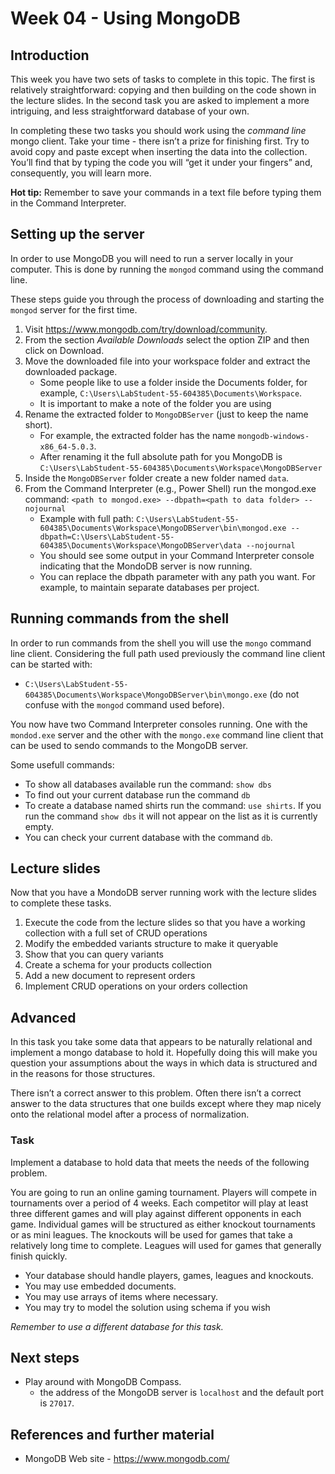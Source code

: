 # Week 04 - Using MongoDB

## Introduction

This week you have two sets of tasks to complete in this topic. The first is relatively straightforward: copying and then building on the code shown in the lecture slides. In the second task you are asked to implement a more intriguing, and less straightforward database of your own.

In completing these two tasks you should work using the *command line* mongo client. Take your time - there isn’t a prize for finishing first. Try to avoid copy and paste except when inserting the data into the collection. You’ll find that by typing the code you will “get it under your fingers” and, consequently, you will learn more.

**Hot tip:** Remember to save your commands in a text file before typing them in the Command Interpreter.

## Setting up the server

In order to use MongoDB you will need to run a server locally in your computer. This is done by running the `mongod` command using the command line.

These steps guide you through the process of downloading and starting the `mongod` server for the first time.

1. Visit <https://www.mongodb.com/try/download/community>.
2. From the section *Available Downloads* select the option ZIP and then click on Download.
3. Move the downloaded file into your workspace folder and extract the downloaded package.
    - Some people like to use a folder inside the Documents folder, for example, `C:\Users\LabStudent-55-604385\Documents\Workspace`.
    - It is important to make a note of the folder you are using
4. Rename the extracted folder to `MongoDBServer` (just to keep the name short). 
    - For example, the extracted folder has the name `mongodb-windows-x86_64-5.0.3`.
    - After renaming it the full absolute path for you MongoDB is `C:\Users\LabStudent-55-604385\Documents\Workspace\MongoDBServer`
5. Inside the `MongoDBServer` folder create a new folder named `data`. 
6. From the Command Interpreter (e.g., Power Shell) run the mongod.exe command: `<path to mongod.exe> --dbpath=<path to data folder> --nojournal`
    - Example with full path: `C:\Users\LabStudent-55-604385\Documents\Workspace\MongoDBServer\bin\mongod.exe --dbpath=C:\Users\LabStudent-55-604385\Documents\Workspace\MongoDBServer\data --nojournal`
    - You should see some output in your Command Interpreter console indicating that the MondoDB server is now running. 
    - You can replace the dbpath parameter with any path you want. For example, to maintain separate databases per project.

## Running commands from the shell

In order to run commands from the shell you will use the `mongo` command line client.
Considering the full path used previously the command line client can be started with: 

- `C:\Users\LabStudent-55-604385\Documents\Workspace\MongoDBServer\bin\mongo.exe` (do not confuse with the `mongod` command used before).

You now have two Command Interpreter consoles running. One with the `mondod.exe` server and the other with the `mongo.exe` command line client that can be used to sendo commands to the MongoDB server.

Some usefull commands:

- To show all databases available run the command:
`show dbs`
- To find out your current database run the command `db`
- To create a database named shirts run the command: `use shirts`. If you run the command `show dbs` it will not appear on the list as it is currently empty.
- You can check your current database with the command `db`.

## Lecture slides

Now that you have a MondoDB server running work with the lecture slides to complete these tasks. 

1. Execute the code from the lecture slides so that you have a working collection with a full set of CRUD operations
2. Modify the embedded variants structure to make it queryable
3. Show that you can query variants
4. Create a schema for your products collection
5. Add a new document to represent orders
6. Implement CRUD operations on your orders collection

## Advanced

In this task you take some data that appears to be naturally relational and implement a mongo database to hold it. Hopefully doing this will make you question your assumptions about the ways in which data is structured and in the reasons for those structures.

There isn’t a correct answer to this problem. Often there isn’t a correct answer to the data structures that one builds except where they map nicely onto the relational model after a process of normalization.

### Task

Implement a database to hold data that meets the needs of the following problem.

You are going to run an online gaming tournament. Players will compete in tournaments over a period of 4 weeks. Each competitor will play at least three different games and will play against different opponents in each game. Individual games will be structured as either knockout tournaments or as mini leagues. The knockouts will be used for games that take a relatively long time to complete. Leagues will used for games that generally finish quickly.

- Your database should handle players, games, leagues and knockouts.
- You may use embedded documents.
- You may use arrays of items where necessary.
- You may try to model the solution using schema if you wish

*Remember to use a different database for this task.*

## Next steps

- Play around with MongoDB Compass.
    - the address of the MongoDB server is `localhost` and the default port is `27017`.

## References and further material

- MongoDB Web site - <https://www.mongodb.com/>
